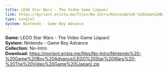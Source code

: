 ```yaml
---
title: LEGO Star Wars - The Video Game (Japan)
link: https://myrient.erista.me/files/No-Intro/Nintendo%20-%20Game%20Boy%20Advance/LEGO%20Star%20Wars%20-%20The%20Video%20Game%20(Japan).zip
type: single1
System: Nintendo - Game Boy Advance
---
```

<b>Game:</b> LEGO Star Wars - The Video Game (Japan)<br>
<b>System:</b> Nintendo - Game Boy Advance<br>
<b>Collection:</b> No-Intro<br>
<b>Download:</b> https://myrient.erista.me/files/No-Intro/Nintendo%20-%20Game%20Boy%20Advance/LEGO%20Star%20Wars%20-%20The%20Video%20Game%20(Japan).zip